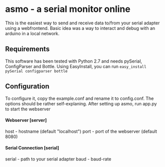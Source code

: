 # asmo - a serial monitor online #
This is the easiest way to send and receive data to/from your serial adapter using a webfrontend.
Basic idea was a way to interact and debug with an arduino in a local network.

## Requirements ##
This software has been tested with Python 2.7 and needs pySerial, ConfigParser and Bottle.
Using EasyInstall, you can run ``easy_install pySerial configparser bottle``

## Configuration ##
To configure it, copy the example.conf and rename it to config.conf. The options should be rather self-explaning.
After setting up asmo, run app.py to start the webserver

#### Webserver [server] ####
host - hostname (default "localhost")
port - port of the webserver (default 8080)

#### Serial Connection [serial] ####
serial - path to your serial adapter
baud - baud-rate